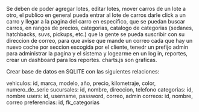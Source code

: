 Se deben de poder agregar lotes, editar lotes, mover carros de un lote a otro, el publico en general pueda entrar al lote de carros
darle click a un carro y llegar a la pagina del carro en especifico, que se puedan buscar carros, en rangos de precios, categorias,
catalogo de categorias (sedanes, hatchbacks, suvs, pickups, etc.) que la gente se pueda suscribir con su direccion de correo, para
que avise que mande un correo cada que hay un nuevo coche por seccion escogida por el cliente, tenedr un prefijo admin para administrar
la pagina y el sistema y logearme en un log in, reportes, crear un dashboard para los reportes. charts.js son graficas.

Crear base de datos en SQLITE con las siguientes relaciones: 

vehiculos: id, marca, modelo, año, precio, kilometraje, color, numero_de_serie
sucursales: id, nombre, direccion, telefono
categorias: id, nombre
users: id, username, password, correo, admin
correos:  id, nombre, correo
preferencias: id, fk_categorias
